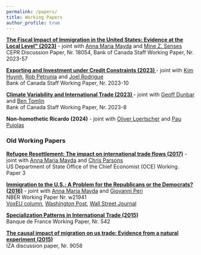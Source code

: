 ```yaml
---
permalink: /papers/
title: Working Papers
author_profile: true
---
```


**[The Fiscal Impact of Immigration in the United States: Evidence at the Local Level" (2023)](https://www.bankofcanada.ca/wp-content/uploads/2023/11/swp2023-57.pdf)** - joint with [Anna Maria Mayda](https://sites.google.com/a/georgetown.edu/annamariamayda/) and [Mine Z. Senses](https://sites.google.com/view/minesenses/)  
CEPR Discussion Paper, Nr. 18054, Bank of Canada Staff Working Paper, Nr. 2023-57 

**[Exporting and Investment under Credit Constraints (2023) ](https://www.bankofcanada.ca/wp-content/uploads/2023/02/swp2023-10.pdf)** - joint with [Kim Huynh](https://www.bankofcanada.ca/profile/kim-huynh/), [Rob Petrunia](https://www.lakeheadu.ca/users/P/rpetruni) and [Joel Rodrigue](https://joelrodrigue.com/)   
Bank of Canada Staff Working Paper, Nr. 2023-10

**[Climate Variability and International Trade (2023) ](https://www.bankofcanada.ca/wp-content/uploads/2023/01/swp2023-8.pdf)** - joint with [Geoff Dunbar](https://www.bankofcanada.ca/profile/geoffrey-r-dunbar/) and [Ben Tomlin](https://www.bankofcanada.ca/profile/ben-tomlin/)  
Bank of Canada Staff Working Paper, Nr. 2023-8  

**Non-homothetic Ricardo (2024)** - joint with [Oliver Loertscher](https://www.oliverdl.com/) and [Pau Pujolas](https://pau.pujolasfons.com/)

### Old Working Papers

**[Refugee Resettlement: The impact on international trade flows (2017)](https://2017-2021.state.gov/wp-content/uploads/2018/12/Refugee-Resettlement-The-Impact-on-International-Trade-Flows-1.pdf)** - joint with [Anna Maria Mayda](https://sites.google.com/a/georgetown.edu/annamariamayda/) and [Chris Parsons](https://research-repository.uwa.edu.au/en/persons/christopher-parsons)     
US Department of State Office of the Chief Economist (OCE) Working. Paper 3

**[Immigration to the U.S.: A Problem for the Republicans or the Democrats? (2016)](http://ftp.iza.org/dp9543.pdf)** - joint with [Anna Maria Mayda](https://sites.google.com/a/georgetown.edu/annamariamayda/) and [Giovanni Peri](http://giovanniperi.ucdavis.edu/)  
NBER Working Paper Nr. w21941  
[VoxEU column](http://voxeu.org/article/us-immigration-s-electoral-impact-new-evidence), [Washington Post](https://www.washingtonpost.com/news/monkey-cage/wp/2016/03/17/why-republicans-should-cherish-undocumented-immigrants/?utm_term=.36933689c86c),  [Wall Street Journal](https://blogs.wsj.com/economics/2016/02/01/which-party-really-benefits-from-more-immigrants/)

**[Specialization Patterns in International Trade (2015)](https://www.banque-france.fr/uploads/tx_bdfdocumentstravail/DT-542_01.pdf)**    
Banque de France Working Paper, Nr. 542

**[The causal impact of migration on us trade: Evidence from a natural experiment (2015)](https://docs.iza.org/dp9058.pdf)**    
IZA discussion paper, Nr. 9058
